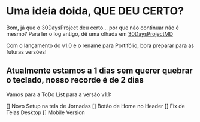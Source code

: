 # Uma ideia doida, QUE DEU CERTO?

Bom, já que o 30DaysProject deu certo... por que não continuar não é mesmo?
Para ler o log antigo, dê uma olhada em [30DaysProjectMD](README-30DaysProject.md)

Com o lançamento do v1.0 e o rename para Portifólio, bora preparar para as futuras versões!

## Atualmente estamos a 1 dias sem querer quebrar o teclado, nosso recorde é de 2 dias

Vamos para a ToDo List para a versão v1.1:

[] Novo Setup na tela de Jornadas
[] Botão de Home no Header
[] Fix de Telas Desktop
[] Mobile Version
